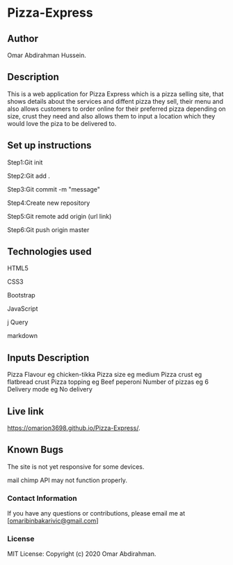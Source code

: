 # Pizza-Express

## Author
Omar Abdirahman Hussein.

## Description
This is a web application for Pizza Express which is a pizza selling site, that shows details about the services and diffent pizza they sell, their menu and also allows customers to order online for their preferred pizza depending on size, crust they need and also allows them to input a location which they would love the piza to be delivered to.

## Set up instructions
Step1:Git init

Step2:Git add .

Step3:Git commit -m "message"

Step4:Create new repository

Step5:Git remote add origin (url link)

Step6:Git push origin master
  
## Technologies used
HTML5

CSS3

Bootstrap

JavaScript

j Query

markdown

## Inputs	Description
Pizza Flavour	eg chicken-tikka
Pizza size	eg medium
Pizza crust	eg flatbread crust
Pizza topping	eg Beef peperoni
Number of pizzas	eg 6
Delivery mode	eg No delivery

## Live link
https://omarion3698.github.io/Pizza-Express/.

## Known Bugs
The site is not yet responsive for some devices.

mail chimp API may not function properly.

### Contact Information
If you have any questions or contributions, please email me at [omaribinbakarivic@gmail.com]

### License
MIT License:
Copyright (c) 2020 Omar Abdirahman.
